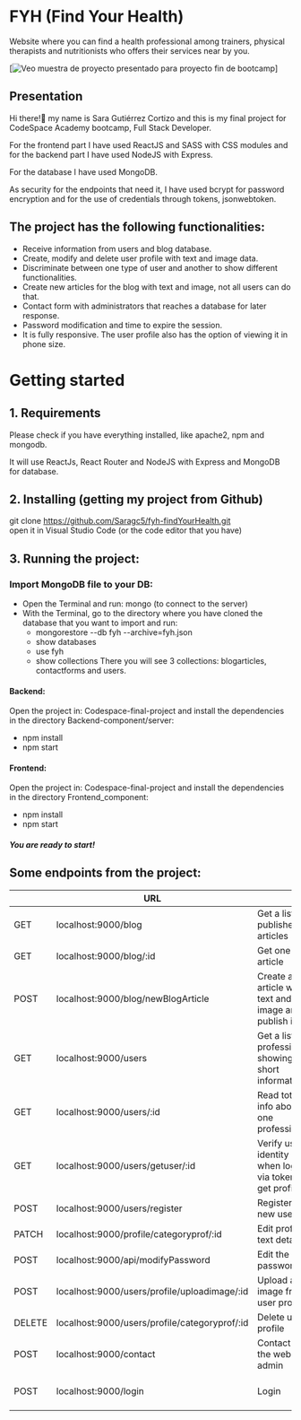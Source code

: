 # FYH (Find Your Health)
Website where you can find a health professional among trainers, physical therapists and nutritionists who offers their services near by you.

[![Veo muestra de proyecto presentado para proyecto fin de bootcamp](https://youtu.be/AWpcP-D5vDY)]

## Presentation
Hi there!👋 my name is Sara Gutiérrez Cortizo and this is my final project for CodeSpace Academy bootcamp, Full Stack Developer.

For the frontend part I have used ReactJS and SASS with CSS modules and for the backend part I have used NodeJS with Express.

For the database I have used MongoDB.

As security for the endpoints that need it, I have used bcrypt for password encryption and for the use of credentials through tokens, jsonwebtoken.


## The project has the following functionalities:
* Receive information from  users and blog database. 
* Create, modify and delete user profile with text and image data.
* Discriminate between one type of user and another to show different functionalities.
* Create new articles for the blog with text and image, not all users can do that.
* Contact form with administrators that reaches a database  for later response.
* Password modification and time to expire the session.
* It is fully responsive. The user profile also has the option of viewing it in phone size.

# Getting started
## 1. Requirements
Please check if you have everything installed, like apache2, npm and mongodb.

It will use ReactJs, React Router and NodeJS with Express and MongoDB for database.
## 2. Installing (getting my project from Github)
  git clone https://github.com/Saragc5/fyh-findYourHealth.git   
  open it in Visual Studio Code (or the code editor that you have)

## 3. Running the project:
### Import MongoDB file to your DB:
 * Open the Terminal and run: mongo (to connect to the server) 
 * With the Terminal, go to the directory where you have cloned the database that you want to import and run:
	* mongorestore --db fyh --archive=fyh.json
	* show databases
	* use fyh
	* show collections
There you will see 3 collections: blogarticles, contactforms and users.

#### Backend:
Open the project in: Codespace-final-project and install the dependencies in the directory Backend-component/server:
 * npm install
 * npm start

#### Frontend:
Open the project in: Codespace-final-project and install the dependencies in the directory Frontend_component:
 * npm install
 * npm start

##### You are ready to start!

## Some endpoints from the project:


|        | URL                                           |                                                            | ROLE              |
|--------|-----------------------------------------------|------------------------------------------------------------|-------------------|
| GET    | localhost:9000/blog                           | Get a list of published articles                           | Public            |
| GET    | localhost:9000/blog/:id                       | Get one article                                            | Public            |
| POST   | localhost:9000/blog/newBlogArticle            | Create a new article with text and image and publish it    | User Prof & Admin |
| GET    | localhost:9000/users                          | Get a list of professionals showing a short information    | User & Admin      |
| GET    | localhost:9000/users/:id                      | Read total info about one professional                     | User & Admin      |
| GET    | localhost:9000/users/getuser/:id              | Verify user identity when log in via token and get profile | User & Admin      |
| POST   | localhost:9000/users/register                 | Register a new user                                        | Public            |
| PATCH  | localhost:9000/profile/categoryprof/:id       | Edit profile text details                                  | User              |
| POST   | localhost:9000/api/modifyPassword             | Edit the password                                          | User              |
| POST   | localhost:9000/users/profile/uploadimage/:id  | Upload an image from user profile                          | User              |
| DELETE | localhost:9000/users/profile/categoryprof/:id | Delete user profile                                        | User              |
| POST   | localhost:9000/contact                        | Contact to the website admin                               | Public            |
| POST   | localhost:9000/login                          | Login                                                      | User & Admin      |
